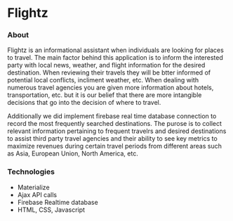 <h1> Flightz </h1>
<h3> About </h3> 
<p> Flightz is an informational assistant when individuals are looking for places to travel. The main factor behind this application is to inform the interested party with local news, weather, and flight information for the desired destination. When reviewing their travels they will be btter informed of potential local conflicts, incliment weather, etc. When dealing with numerous travel agencies you are given more information about hotels, transportation, etc. but it is our belief that there are more intangible decisions that go into the decision of where to travel.

<p>Additionally we did implement firebase real time database connection to record the most frequently searched destinations. The purose is to collect relevant information pertaining to frequent travelrs and desired destinations to assist third party travel agencies and their ability to see key metrics to maximize revenues during certain travel periods from different areas such as Asia, European Union, North America, etc.</p>
  
<h3> Technologies </h3>
<ul>
  <li>Materialize</li>
  <li>Ajax API calls</li>
  <li>Firebase Realtime database</li>
  <li>HTML, CSS, Javascript</li>
 </ul>
 
 <h3>
